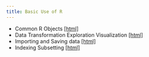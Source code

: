 ```yaml
---
title: Basic Use of R
---
```


 * Common R Objects [[html]](/practical/basic-use-of-r/Common_R_Objects.html)
 * Data Transformation Exploration Visualization [[html]](/practical/basic-use-of-r/Data_Transformation_Exploration_Visualization.html)
 * Importing and Saving data [[html]](/practical/basic-use-of-r/Importing_and_Saving_data.html)
 * Indexing Subsetting [[html]](/practical/basic-use-of-r/Indexing_Subsetting.html)
